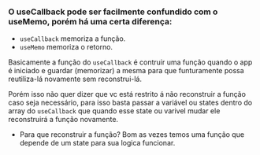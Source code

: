 ### **O useCallback pode ser facilmente confundido com o useMemo, porém há uma certa diferença:**
 - ```useCallback``` memoriza a função.
 - ```useMemo``` memoriza o retorno.

 Basicamente a função do ```useCallback``` é contruir uma função quando o app é iniciado e guardar (memorizar) a mesma para que funturamente possa reutiliza-lá novamente sem reconstrui-lá. 
 
 Porém isso não quer dizer que vc está restrito á não reconstruir a função caso seja necessário, para isso basta passar a variável ou states dentro do array do ```useCallback``` que quando esse state ou varivel mudar ele reconstruirá a função novamente.
- Para que reconstruir a função? Bom as vezes temos uma função que depende de um state para sua logica funcionar.

